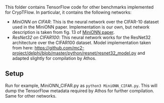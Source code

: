 This folder contains TensorFlow code for other benchmarks implemented for CrypTFlow. 
In particular, it contains the following networks:
- *MiniONN on CIFAR*: This is the neural network over the CIFAR-10 dataset used in the MiniONN paper. Implementation is our own, but network description is taken from fig. 13 of [MiniONN paper](https://eprint.iacr.org/2017/452.pdf).
- *ResNet32 on CIFAR100*: This neural network works for the ResNet32 architecture over the CIFAR100 dataset. Model implementation taken from here: https://github.com/mc2-project/delphi/blob/master/python/resnet/resnet32_model.py and adapted slightly for compilation by Athos.

## Setup
Run for example, MiniONN_CIFAR.py as `python3 MiniONN_CIFAR.py`. This will dump the TensorFlow metadata required by Athos for further compilation. Same for other networks.
